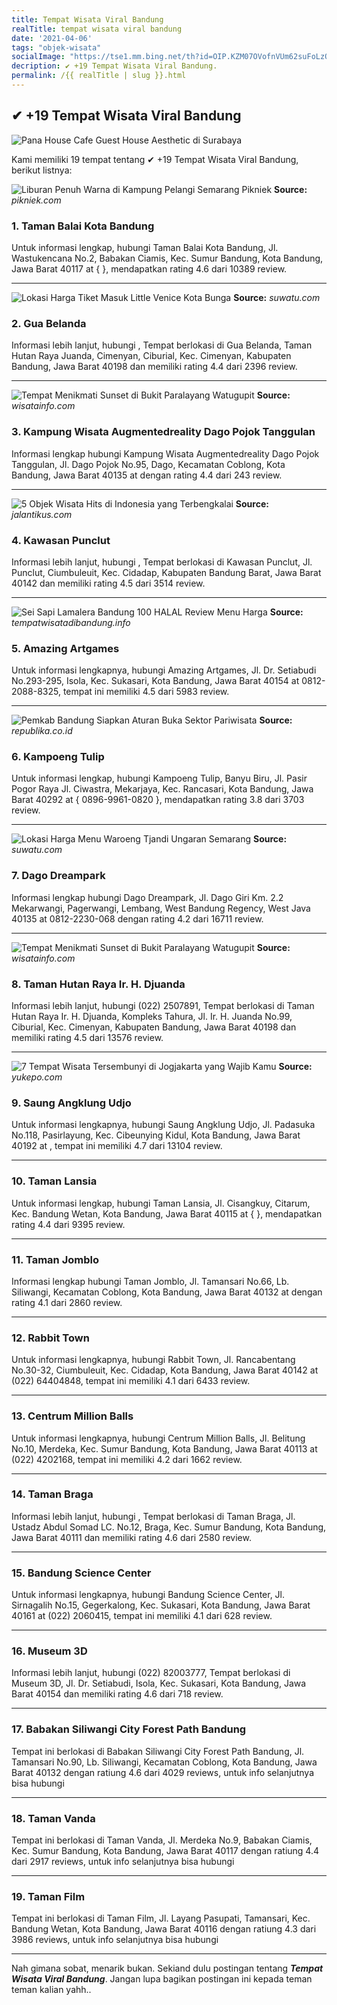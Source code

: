 ```yaml
---
title: Tempat Wisata Viral Bandung
realTitle: tempat wisata viral bandung
date: '2021-04-06'
tags: "objek-wisata"
socialImage: "https://tse1.mm.bing.net/th?id=OIP.KZM07OVofnVUm62suFoLzQHaD4&amp;pid=15.1"
decription: ✔ +19 Tempat Wisata Viral Bandung.
permalink: /{{ realTitle | slug }}.html
---
```


## ✔ +19 Tempat Wisata Viral Bandung

![Pana House Cafe  Guest House Aesthetic di Surabaya ](https://assets-a1.kompasiana.com/items/album/2020/12/21/s-44589062-5fe0b94dd541df1cb71e1772.jpg?t=o&amp;v=1200)



Kami memiliki 19 tempat tentang ✔ +19 Tempat Wisata Viral Bandung, berikut listnya:



![Liburan Penuh Warna di Kampung Pelangi Semarang  Pikniek](https://tse2.mm.bing.net/th?id=OIP.xPVN2WKkDvDdHWPbz1sM8AHaEK&amp;pid=15.1)
**Source:** _pikniek.com_


### 1. Taman Balai Kota Bandung



Untuk informasi lengkap, hubungi Taman Balai Kota Bandung, Jl. Wastukencana No.2, Babakan Ciamis, Kec. Sumur Bandung, Kota Bandung, Jawa Barat 40117 at {  }, mendapatkan rating 4.6 dari 10389 review.

---


![Lokasi  Harga Tiket Masuk Little Venice Kota Bunga ](https://tse3.mm.bing.net/th?id=OIP.lZ6fMDhVxuZTMJHn-UcNQwHaJQ&amp;pid=15.1)
**Source:** _suwatu.com_


### 2. Gua Belanda



Informasi lebih lanjut, hubungi , Tempat berlokasi di Gua Belanda, Taman Hutan Raya Juanda, Cimenyan, Ciburial, Kec. Cimenyan, Kabupaten Bandung, Jawa Barat 40198 dan memiliki rating 4.4 dari 2396 review.

---


![Tempat Menikmati Sunset di Bukit Paralayang Watugupit ](https://tse1.mm.bing.net/th?id=OIP.d4csqQMVXpyZTbJyjD38VgHaD4&amp;pid=15.1)
**Source:** _wisatainfo.com_


### 3. Kampung Wisata Augmentedreality Dago Pojok Tanggulan



Informasi lengkap hubungi Kampung Wisata Augmentedreality Dago Pojok Tanggulan, Jl. Dago Pojok No.95, Dago, Kecamatan Coblong, Kota Bandung, Jawa Barat 40135 at  dengan rating 4.4 dari 243 review.

---


![5 Objek Wisata Hits di Indonesia yang Terbengkalai ](https://tse3.mm.bing.net/th?id=OIP.Ve1-tzl-vP6HVs2Dwq_p7gHaFk&amp;pid=15.1)
**Source:** _jalantikus.com_


### 4. Kawasan Punclut



Informasi lebih lanjut, hubungi , Tempat berlokasi di Kawasan Punclut, Jl. Punclut, Ciumbuleuit, Kec. Cidadap, Kabupaten Bandung Barat, Jawa Barat 40142 dan memiliki rating 4.5 dari 3514 review.

---


![Sei Sapi Lamalera Bandung 100 HALAL  Review Menu  Harga](https://tse1.mm.bing.net/th?id=OIP.Ixz8OMEHGaQLhWg7yCxztAHaEK&amp;pid=15.1)
**Source:** _tempatwisatadibandung.info_


### 5. Amazing Artgames



Untuk informasi lengkapnya, hubungi Amazing Artgames, Jl. Dr. Setiabudi No.293-295, Isola, Kec. Sukasari, Kota Bandung, Jawa Barat 40154 at 0812-2088-8325, tempat ini memiliki 4.5 dari 5983 review.

---


![Pemkab Bandung Siapkan Aturan Buka Sektor Pariwisata ](https://tse1.mm.bing.net/th?id=OIP.m1yvHiHuF-DazSZVXgSjqQHaE9&amp;pid=15.1)
**Source:** _republika.co.id_


### 6. Kampoeng Tulip



Untuk informasi lengkap, hubungi Kampoeng Tulip, Banyu Biru, Jl. Pasir Pogor Raya Jl. Ciwastra, Mekarjaya, Kec. Rancasari, Kota Bandung, Jawa Barat 40292 at { 0896-9961-0820 }, mendapatkan rating 3.8 dari 3703 review.

---


![Lokasi  Harga Menu Waroeng Tjandi Ungaran Semarang ](https://tse2.mm.bing.net/th?id=OIP.1RXuoi_qI1FA-K7TXZq37QHaJQ&amp;pid=15.1)
**Source:** _suwatu.com_


### 7. Dago Dreampark



Informasi lengkap hubungi Dago Dreampark, Jl. Dago Giri Km. 2.2 Mekarwangi, Pagerwangi, Lembang, West Bandung Regency, West Java 40135 at 0812-2230-068 dengan rating 4.2 dari 16711 review.

---


![Tempat Menikmati Sunset di Bukit Paralayang Watugupit ](https://tse3.mm.bing.net/th?id=OIP.bUYYMAwf3Y10DkTRdj9j9gHaE7&amp;pid=15.1)
**Source:** _wisatainfo.com_


### 8. Taman Hutan Raya Ir. H. Djuanda



Informasi lebih lanjut, hubungi (022) 2507891, Tempat berlokasi di Taman Hutan Raya Ir. H. Djuanda, Kompleks Tahura, Jl. Ir. H. Juanda No.99, Ciburial, Kec. Cimenyan, Kabupaten Bandung, Jawa Barat 40198 dan memiliki rating 4.5 dari 13576 review.

---


![7 Tempat Wisata Tersembunyi di Jogjakarta yang Wajib Kamu ](https://tse3.mm.bing.net/th?id=OIP.hBI24vrmNFaeBrBl-RlsYAHaE8&amp;pid=15.1)
**Source:** _yukepo.com_


### 9. Saung Angklung Udjo



Untuk informasi lengkapnya, hubungi Saung Angklung Udjo, Jl. Padasuka No.118, Pasirlayung, Kec. Cibeunying Kidul, Kota Bandung, Jawa Barat 40192 at , tempat ini memiliki 4.7 dari 13104 review.

---


### 10. Taman Lansia



Untuk informasi lengkap, hubungi Taman Lansia, Jl. Cisangkuy, Citarum, Kec. Bandung Wetan, Kota Bandung, Jawa Barat 40115 at {  }, mendapatkan rating 4.4 dari 9395 review.

---


### 11. Taman Jomblo



Informasi lengkap hubungi Taman Jomblo, Jl. Tamansari No.66, Lb. Siliwangi, Kecamatan Coblong, Kota Bandung, Jawa Barat 40132 at  dengan rating 4.1 dari 2860 review.

---


### 12. Rabbit Town



Untuk informasi lengkapnya, hubungi Rabbit Town, Jl. Rancabentang No.30-32, Ciumbuleuit, Kec. Cidadap, Kota Bandung, Jawa Barat 40142 at (022) 64404848, tempat ini memiliki 4.1 dari 6433 review.

---


### 13. Centrum Million Balls



Untuk informasi lengkapnya, hubungi Centrum Million Balls, Jl. Belitung No.10, Merdeka, Kec. Sumur Bandung, Kota Bandung, Jawa Barat 40113 at (022) 4202168, tempat ini memiliki 4.2 dari 1662 review.

---


### 14. Taman Braga



Informasi lebih lanjut, hubungi , Tempat berlokasi di Taman Braga, Jl. Ustadz Abdul Somad LC. No.12, Braga, Kec. Sumur Bandung, Kota Bandung, Jawa Barat 40111 dan memiliki rating 4.6 dari 2580 review.

---


### 15. Bandung Science Center



Untuk informasi lengkapnya, hubungi Bandung Science Center, Jl. Sirnagalih No.15, Gegerkalong, Kec. Sukasari, Kota Bandung, Jawa Barat 40161 at (022) 2060415, tempat ini memiliki 4.1 dari 628 review.

---


### 16. Museum 3D



Informasi lebih lanjut, hubungi (022) 82003777, Tempat berlokasi di Museum 3D, Jl. Dr. Setiabudi, Isola, Kec. Sukasari, Kota Bandung, Jawa Barat 40154 dan memiliki rating 4.6 dari 718 review.

---


### 17. Babakan Siliwangi City Forest Path Bandung



Tempat ini berlokasi di Babakan Siliwangi City Forest Path Bandung, Jl. Tamansari No.90, Lb. Siliwangi, Kecamatan Coblong, Kota Bandung, Jawa Barat 40132 dengan ratiung 4.6 dari 4029 reviews, untuk info selanjutnya bisa hubungi 

---


### 18. Taman Vanda



Tempat ini berlokasi di Taman Vanda, Jl. Merdeka No.9, Babakan Ciamis, Kec. Sumur Bandung, Kota Bandung, Jawa Barat 40117 dengan ratiung 4.4 dari 2917 reviews, untuk info selanjutnya bisa hubungi 

---


### 19. Taman Film



Tempat ini berlokasi di Taman Film, Jl. Layang Pasupati, Tamansari, Kec. Bandung Wetan, Kota Bandung, Jawa Barat 40116 dengan ratiung 4.3 dari 3986 reviews, untuk info selanjutnya bisa hubungi 

---









Nah gimana sobat, menarik bukan. Sekiand dulu postingan tentang ***Tempat Wisata Viral Bandung***. Jangan lupa bagikan postingan ini kepada teman teman kalian yahh..
